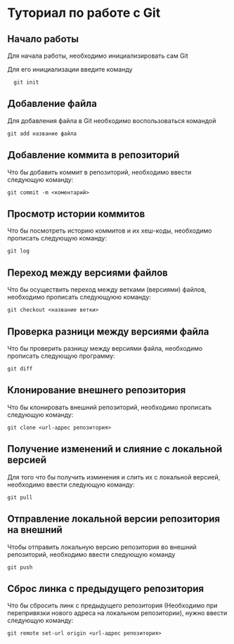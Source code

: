 # Туториал по работе с Git

## Начало работы

Для начала работы, необходимо инициализировать сам Git

Для его инициализации введите команду 

```
  git init
```

## Добавление файла

Для добавления файла в Git необходимо воспользоваться командой 

```
git add название файла
```
## Добавление коммита в репозиторий

Что бы добавить коммит в репозиторий, необходимо ввести следующую команду:

```
git commit -m <коментарий>
```
## Просмотр истории коммитов 

Что бы посмотреть историю коммитов и их хеш-коды, необходимо прописать следующую команду:

```
git log
```
## Переход между версиями файлов 
Что бы осуществить переход между ветками (версиями) файлов, необходимо прописать следующуюю команду:

```
git checkout <название ветки>
```
## Проверка разници между версиями файла
Что бы проверить разницу между версиями файла, необходимо прописать следующую программу:

```
git diff
```

## Клонирование внешнего репозитория 
Что бы клонировать внешний репозиторий, необходимо прописать следующую команду:

```
git clone <url-адрес репозитория>
```
## Получение изменений и слияние с локальной версией
Для того что бы получить изминения и слить их с локальной версией, необходимо ввести следующую команду:

```
git pull
```

## Отправление локальной версии репозитория на внешний
Чтобы отправить локальную версию репозитория во внешний репозиторий, необходимо ввести следующую команду

```
git push
```
## Сброс линка с предыдущего репозитория
Что бы сбросить линк с предыдущего репозитория (Необходимо при перепривязки нового адреса на локальном репозитории), нужно ввести следующую команду:

```
git remote set-url origin <url-адрес репозитория>
```